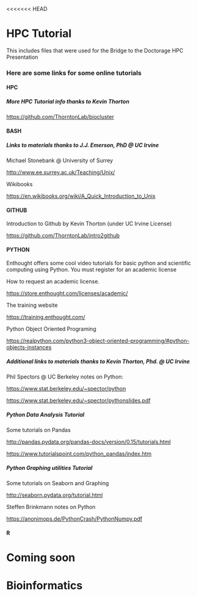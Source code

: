 <<<<<<< HEAD
# HPC Tutorial

This includes files that were used for the Bridge to the Doctorage HPC Presentation

### Here are some links for some online tutorials
#### HPC
##### More HPC Tutorial info thanks to Kevin Thorton
https://github.com/ThorntonLab/biocluster

#### BASH
##### Links to materials thanks to J.J. Emerson, PhD @ UC Irvine
Michael Stonebank @ University of Surrey

http://www.ee.surrey.ac.uk/Teaching/Unix/

Wikibooks

https://en.wikibooks.org/wiki/A_Quick_Introduction_to_Unix

#### GITHUB
Introduction to Github by Kevin Thorton (under UC Irvine License)

https://github.com/ThorntonLab/intro2github

#### PYTHON
Enthought offers some cool video tutorials for basic python and scientific computing using Python. You must register for an academic license

How to request an academic license.

https://store.enthought.com/licenses/academic/

The training website

https://training.enthought.com/

Python Object Oriented Programing

https://realpython.com/python3-object-oriented-programming/#python-objects-instances

##### Additional links to materials thanks to Kevin Thorton, Phd. @ UC Irvine
Phil Spectors @ UC Berkeley notes on Python: 

https://www.stat.berkeley.edu/~spector/python

https://www.stat.berkeley.edu/~spector/pythonslides.pdf


##### Python Data Analysis Tutorial
Some tutorials on Pandas

http://pandas.pydata.org/pandas-docs/version/0.15/tutorials.html

https://www.tutorialspoint.com/python_pandas/index.htm

##### Python Graphing utilities Tutorial
Some tutorials on Seaborn and Graphing

http://seaborn.pydata.org/tutorial.html

Steffen Brinkmann notes on Python

https://anonimops.de/PythonCrash/PythonNumpy.pdf

#### R
Coming soon
=======
# Bioinformatics
